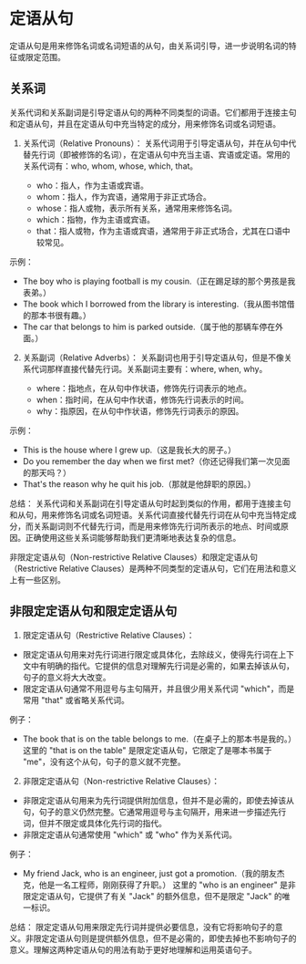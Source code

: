 # 定语从句

定语从句是用来修饰名词或名词短语的从句，由关系词引导，进一步说明名词的特征或限定范围。

## 关系词

关系代词和关系副词是引导定语从句的两种不同类型的词语。它们都用于连接主句和定语从句，并且在定语从句中充当特定的成分，用来修饰名词或名词短语。

1. 关系代词（Relative Pronouns）：
关系代词用于引导定语从句，并在从句中代替先行词（即被修饰的名词），在定语从句中充当主语、宾语或定语。常用的关系代词有：who, whom, whose, which, that。

   - who：指人，作为主语或宾语。
   - whom：指人，作为宾语，通常用于非正式场合。
   - whose：指人或物，表示所有关系，通常用来修饰名词。
   - which：指物，作为主语或宾语。
   - that：指人或物，作为主语或宾语，通常用于非正式场合，尤其在口语中较常见。

示例：
- The boy who is playing football is my cousin.（正在踢足球的那个男孩是我表弟。）
- The book which I borrowed from the library is interesting.（我从图书馆借的那本书很有趣。）
- The car that belongs to him is parked outside.（属于他的那辆车停在外面。）

2. 关系副词（Relative Adverbs）：
关系副词也用于引导定语从句，但是不像关系代词那样直接代替先行词。关系副词主要有：where, when, why。

   - where：指地点，在从句中作状语，修饰先行词表示的地点。
   - when：指时间，在从句中作状语，修饰先行词表示的时间。
   - why：指原因，在从句中作状语，修饰先行词表示的原因。

示例：
- This is the house where I grew up.（这是我长大的房子。）
- Do you remember the day when we first met?（你还记得我们第一次见面的那天吗？）
- That's the reason why he quit his job.（那就是他辞职的原因。）

总结：
关系代词和关系副词在引导定语从句时起到类似的作用，都用于连接主句和从句，用来修饰名词或名词短语。关系代词直接代替先行词在从句中充当特定成分，而关系副词则不代替先行词，而是用来修饰先行词所表示的地点、时间或原因。正确使用这些关系词能够帮助我们更清晰地表达复杂的信息。

非限定定语从句（Non-restrictive Relative Clauses）和限定定语从句（Restrictive Relative Clauses）是两种不同类型的定语从句，它们在用法和意义上有一些区别。

## 非限定定语从句和限定定语从句

1. 限定定语从句（Restrictive Relative Clauses）：
- 限定定语从句用来对先行词进行限定或具体化，去除歧义，使得先行词在上下文中有明确的指代。它提供的信息对理解先行词是必需的，如果去掉该从句，句子的意义将大大改变。
- 限定定语从句通常不用逗号与主句隔开，并且很少用关系代词 "which"，而是常用 "that" 或省略关系代词。

例子：
- The book that is on the table belongs to me.（在桌子上的那本书是我的。） 
  这里的 "that is on the table" 是限定定语从句，它限定了是哪本书属于 "me"，没有这个从句，句子的意义就不完整。

2. 非限定定语从句（Non-restrictive Relative Clauses）：
- 非限定定语从句用来为先行词提供附加信息，但并不是必需的，即使去掉该从句，句子的意义仍然完整。它通常用逗号与主句隔开，用来进一步描述先行词，但并不限定或具体化先行词的指代。
- 非限定定语从句通常使用 "which" 或 "who" 作为关系代词。

例子：
- My friend Jack, who is an engineer, just got a promotion.（我的朋友杰克，他是一名工程师，刚刚获得了升职。）
  这里的 "who is an engineer" 是非限定定语从句，它提供了有关 "Jack" 的额外信息，但不是限定 "Jack" 的唯一标识。

总结：
限定定语从句用来限定先行词并提供必要信息，没有它将影响句子的意义。非限定定语从句则是提供额外信息，但不是必需的，即使去掉也不影响句子的意义。理解这两种定语从句的用法有助于更好地理解和运用英语句子。